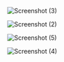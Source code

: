 ![Screenshot (3)](https://github.com/sheshadri01/WT-PROJECTS/assets/136371532/1ba07a66-b39b-4e4a-a2ee-e4e1d8733f88)




![Screenshot (2)](https://github.com/sheshadri01/WT-PROJECTS/assets/136371532/a870c861-8921-45fc-b31e-5a8130f2c963)



![Screenshot (5)](https://github.com/sheshadri01/WT-PROJECTS/assets/136371532/bdbed197-4a09-4750-81c4-c116d46372e2)



![Screenshot (4)](https://github.com/sheshadri01/WT-PROJECTS/assets/136371532/a6f2c2bb-35dc-4e11-bfcc-6d1546fdc171)
